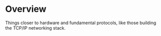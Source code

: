 # Overview

Things closer to hardware and fundamental protocols, like those building the
TCP/IP networking stack.